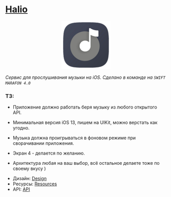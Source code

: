 # **[Halio][Design]**

<p align="center">
    <img src="github-assets/app_icon.png" alt="app" width="30%"/>
</p>

*Сервис для прослушивания музыки на iOS. Сделано в команде на `SWIFT MARAFON 4.0`*

### ТЗ: 
* Приложение должно работать беря музыку из любого открытого API. 

* Минимальная версия iOS 13, пишем на UIKit, можно верстать как угодно.

*  Музыка должна проигрываться в фоновом режиме при сворачивании приложения.

* Экран 4 - делается по желанию.

* Архитектура любая на ваш выбор, всё остальное делаете тоже по своему вкусу )

- Дизайн: [Design]
- Ресурсы: [Resources]
- API: [API]



[Design]: https://www.figma.com/file/M25QcMrolpS8wzSqoYPFzI/halio-lalekan?node-id=0%3A28
[Resources]: https://www.sketchappsources.com/free-source/4159-halio-sketch-freebie-resource.html
[API]: https://developer.jamendo.com/v3.0/docs